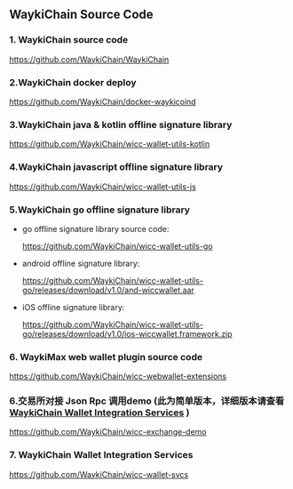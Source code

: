 
## WaykiChain Source Code

### 1. WaykiChain source code
https://github.com/WaykiChain/WaykiChain


### 2.WaykiChain docker deploy
https://github.com/WaykiChain/docker-waykicoind


### 3.WaykiChain java & kotlin offline signature library
https://github.com/WaykiChain/wicc-wallet-utils-kotlin

### 4.WaykiChain javascript offline signature library
https://github.com/WaykiChain/wicc-wallet-utils-js

### 5.WaykiChain go offline signature library 

* go offline signature library source code: 

  https://github.com/WaykiChain/wicc-wallet-utils-go

* android offline signature library:
  
  https://github.com/WaykiChain/wicc-wallet-utils-go/releases/download/v1.0/and-wiccwallet.aar

* iOS offline signature library:

  https://github.com/WaykiChain/wicc-wallet-utils-go/releases/download/v1.0/ios-wiccwallet.framework.zip

### 6. WaykiMax web wallet plugin source code 
  https://github.com/WaykiChain/wicc-webwallet-extensions


### 6.交易所对接 Json Rpc 调用demo (此为简单版本，详细版本请查看[WaykiChain Wallet Integration Services](https://github.com/WaykiChain/wicc-wallet-svcs) )
https://github.com/WaykiChain/wicc-exchange-demo

### 7. WaykiChain Wallet Integration Services
https://github.com/WaykiChain/wicc-wallet-svcs
